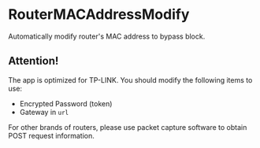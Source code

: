 # RouterMACAddressModify
Automatically modify router's MAC address to bypass block.

## Attention!
The app is optimized for TP-LINK.
You should modify the following items to use:
- Encrypted Password (token)
- Gateway in ``url``

For other brands of routers, please use packet capture software to obtain POST request information.